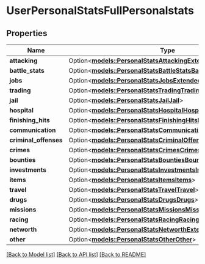 # UserPersonalStatsFullPersonalstats

## Properties

Name | Type | Description | Notes
------------ | ------------- | ------------- | -------------
**attacking** | Option<[**models::PersonalStatsAttackingExtendedAttacking**](PersonalStatsAttackingExtended_attacking.md)> |  | [optional]
**battle_stats** | Option<[**models::PersonalStatsBattleStatsBattleStats**](PersonalStatsBattleStats_battle_stats.md)> |  | [optional]
**jobs** | Option<[**models::PersonalStatsJobsExtendedJobs**](PersonalStatsJobsExtended_jobs.md)> |  | [optional]
**trading** | Option<[**models::PersonalStatsTradingTrading**](PersonalStatsTrading_trading.md)> |  | [optional]
**jail** | Option<[**models::PersonalStatsJailJail**](PersonalStatsJail_jail.md)> |  | [optional]
**hospital** | Option<[**models::PersonalStatsHospitalHospital**](PersonalStatsHospital_hospital.md)> |  | [optional]
**finishing_hits** | Option<[**models::PersonalStatsFinishingHitsFinishingHits**](PersonalStatsFinishingHits_finishing_hits.md)> |  | [optional]
**communication** | Option<[**models::PersonalStatsCommunicationCommunication**](PersonalStatsCommunication_communication.md)> |  | [optional]
**criminal_offenses** | Option<[**models::PersonalStatsCriminalOffensesCriminalOffenses**](PersonalStatsCriminalOffenses_criminal_offenses.md)> |  | [optional]
**crimes** | Option<[**models::PersonalStatsCrimesCrimes**](PersonalStatsCrimes_crimes.md)> |  | [optional]
**bounties** | Option<[**models::PersonalStatsBountiesBounties**](PersonalStatsBounties_bounties.md)> |  | [optional]
**investments** | Option<[**models::PersonalStatsInvestmentsInvestments**](PersonalStatsInvestments_investments.md)> |  | [optional]
**items** | Option<[**models::PersonalStatsItemsItems**](PersonalStatsItems_items.md)> |  | [optional]
**travel** | Option<[**models::PersonalStatsTravelTravel**](PersonalStatsTravel_travel.md)> |  | [optional]
**drugs** | Option<[**models::PersonalStatsDrugsDrugs**](PersonalStatsDrugs_drugs.md)> |  | [optional]
**missions** | Option<[**models::PersonalStatsMissionsMissions**](PersonalStatsMissions_missions.md)> |  | [optional]
**racing** | Option<[**models::PersonalStatsRacingRacing**](PersonalStatsRacing_racing.md)> |  | [optional]
**networth** | Option<[**models::PersonalStatsNetworthExtendedNetworth**](PersonalStatsNetworthExtended_networth.md)> |  | [optional]
**other** | Option<[**models::PersonalStatsOtherOther**](PersonalStatsOther_other.md)> |  | [optional]

[[Back to Model list]](../README.md#documentation-for-models) [[Back to API list]](../README.md#documentation-for-api-endpoints) [[Back to README]](../README.md)


